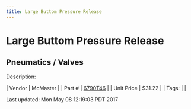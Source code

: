 ```yaml
---
title: Large Buttom Pressure Release
---
```


# Large Buttom Pressure Release
## Pneumatics / Valves
Description: 	 

| Vendor | McMaster | 
| Part # | [6790T46](https://www.mcmaster.com/#6790T46) | 
| Unit Price | $31.22 | 
| Tags: |  | 

Last updated: Mon May 08 12:19:03 PDT 2017